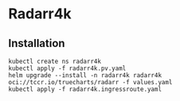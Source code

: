 # Radarr4k

## Installation
```
kubectl create ns radarr4k
kubectl apply -f radarr4k.pv.yaml
helm upgrade --install -n radarr4k radarr4k oci://tccr.io/truecharts/radarr -f values.yaml
kubectl apply -f radarr4k.ingressroute.yaml
```


